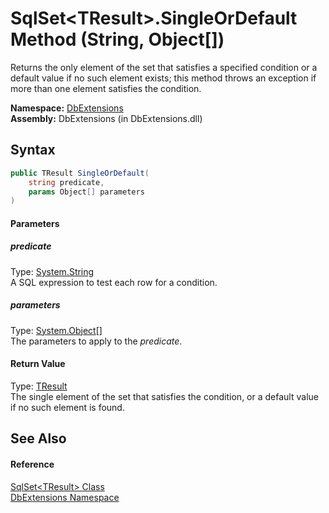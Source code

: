 SqlSet&lt;TResult>.SingleOrDefault Method (String, Object[])
============================================================
Returns the only element of the set that satisfies a specified condition or a default value if no such element exists; this method throws an exception if more than one element satisfies the condition.

**Namespace:** [DbExtensions][1]  
**Assembly:** DbExtensions (in DbExtensions.dll)

Syntax
------

```csharp
public TResult SingleOrDefault(
	string predicate,
	params Object[] parameters
)
```

#### Parameters

##### *predicate*
Type: [System.String][2]  
A SQL expression to test each row for a condition.

##### *parameters*
Type: [System.Object][3][]  
The parameters to apply to the *predicate*.

#### Return Value
Type: [TResult][4]  
The single element of the set that satisfies the condition, or a default value if no such element is found.

See Also
--------

#### Reference
[SqlSet&lt;TResult> Class][4]  
[DbExtensions Namespace][1]  

[1]: ../README.md
[2]: http://msdn.microsoft.com/en-us/library/s1wwdcbf
[3]: http://msdn.microsoft.com/en-us/library/e5kfa45b
[4]: README.md